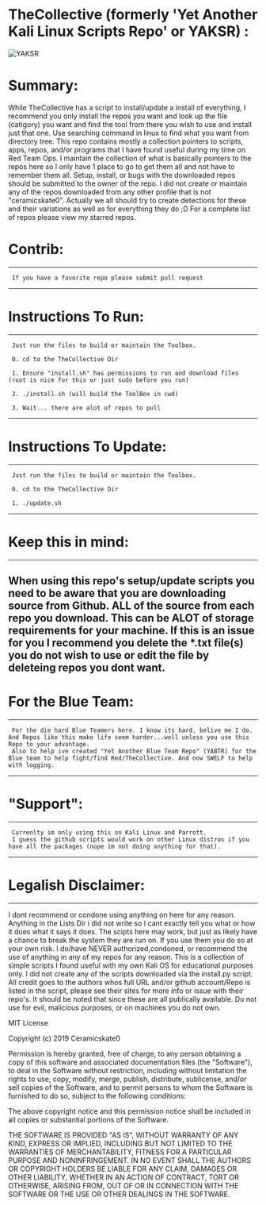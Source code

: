 # TheCollective (formerly 'Yet Another Kali Linux Scripts Repo' or YAKSR) :
![YAKSR](https://user-images.githubusercontent.com/6934294/46578116-da19ee80-c9bb-11e8-9978-69c6f2561ddc.jpg)

# Summary:

While TheCollective has a script to install/update a install of everything, I recommend you only install the repos you want and look up the file (catigory) you want and find the tool from there you wish to use and install just that one. Use searching command in linux to find what you want from directory tree.
This repo contains mostly a collection pointers to scripts, apps, repos, and/or programs that I have found useful during my time on Red Team Ops. 
I maintain the collection of what is basically pointers to the repos here so I only have 1 place to go to get them all and not have to remember them all. 
Setup, install, or bugs with the downloaded repos should be submitted to the owner of the repo.
I did not create or maintain any of the repos downloaded from any other profile that is not "ceramicskate0".
Actually we all should try to create detections for these and their variations as well as for everything they do ;D
For a complete list of repos please view my starred repos.

# Contrib:

--------------------------------------------------------------------
     If you have a favorite repo please submit pull request
--------------------------------------------------------------------

# Instructions To Run:

--------------------------------------------------------------------
     Just run the files to build or maintain the Toolbox.

     0. cd to the TheCollective Dir
     
     1. Ensure "install.sh" has permissions to run and download files (root is nice for this or just sudo before you run)

     2. ./install.sh (will build the ToolBox in cwd)

     3. Wait... there are alot of repos to pull
--------------------------------------------------------------------

# Instructions To Update:

--------------------------------------------------------------------
     Just run the files to build or maintain the Toolbox.

     0. cd to the TheCollective Dir
     
     1. ./update.sh
--------------------------------------------------------------------

# Keep this in mind:

--------------------------------------------------------------------
When using this repo's setup/update scripts you need to be aware that you are downloading source from Github. ALL of the source from each repo you download. This can be ALOT of storage requirements for your machine. If this is an issue for you I recommend you delete the *.txt file(s) you do not wish to use or edit the file by deleteing repos you dont want.
--------------------------------------------------------------------

# For the Blue Team:

--------------------------------------------------------------------
     For the die hard Blue Teamers here. I know its hard, belive me I do. And Repos like this make life seem harder...well unless you use this Repo to your advantage.
     Also to help ive created "Yet Another Blue Team Repo" (YABTR) for the Blue team to help fight/find Red/TheCollective. And now SWELF to help with logging.
--------------------------------------------------------------------

# "Support":

--------------------------------------------------------------------
     Currenlty im only using this on Kali Linux and Parrott. 
     I guess the github scripts would work on other Linux distros if you have all the packages (nope im not doing anything for that).
--------------------------------------------------------------------

# Legalish Disclaimer:

--------------------------------------------------------------------
I dont recommend or condone using anything on here for any reason. Anything in the Lists Dir i did not write so I cant exactly tell you what or how it does what it says it does. The scipts here may work, but just as likely have a chance to break the system they are run on. If you use them you do so at your own risk. I do/have NEVER authorized,condoned, or recommend the use of anything in any of my repos for any reason. This is a collection of simple scripts I found useful with my own Kali OS for educational purposes only. I did not create any of the scripts downloaded via the install.py script. All credit goes to the authors whos full URL and/or github account/Repo is listed in the script, please see their sites for more info or issue with their repo's. It should be noted that since these are all publically available. Do not use for evil, malicious purposes, or on machines you do not own.

MIT License

Copyright (c) 2019 Ceramicskate0

Permission is hereby granted, free of charge, to any person obtaining a copy
of this software and associated documentation files (the "Software"), to deal
in the Software without restriction, including without limitation the rights
to use, copy, modify, merge, publish, distribute, sublicense, and/or sell
copies of the Software, and to permit persons to whom the Software is
furnished to do so, subject to the following conditions:

The above copyright notice and this permission notice shall be included in all
copies or substantial portions of the Software.

THE SOFTWARE IS PROVIDED "AS IS", WITHOUT WARRANTY OF ANY KIND, EXPRESS OR
IMPLIED, INCLUDING BUT NOT LIMITED TO THE WARRANTIES OF MERCHANTABILITY,
FITNESS FOR A PARTICULAR PURPOSE AND NONINFRINGEMENT. IN NO EVENT SHALL THE
AUTHORS OR COPYRIGHT HOLDERS BE LIABLE FOR ANY CLAIM, DAMAGES OR OTHER
LIABILITY, WHETHER IN AN ACTION OF CONTRACT, TORT OR OTHERWISE, ARISING FROM,
OUT OF OR IN CONNECTION WITH THE SOFTWARE OR THE USE OR OTHER DEALINGS IN THE
SOFTWARE.
